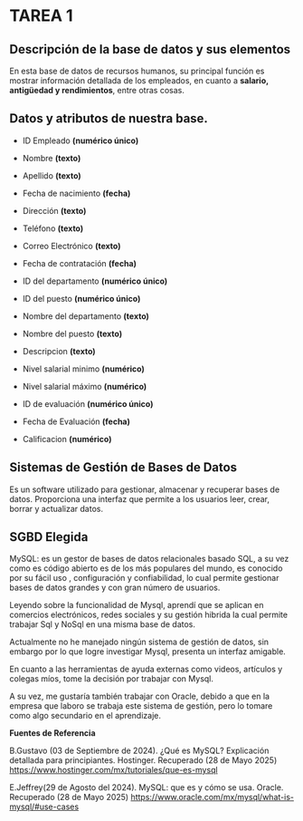 # **TAREA 1**

## Descripción de la base de datos y sus elementos

En esta base de datos de recursos humanos,  su principal función es mostrar información detallada de los empleados, en cuanto a **salario, antigüedad y rendimientos**, entre otras cosas.

## **Datos y atributos de nuestra base.**

- ID Empleado **(numérico único)**

- Nombre **(texto)**

- Apellido **(texto)**

- Fecha de nacimiento **(fecha)**

- Dirección **(texto)**

- Teléfono **(texto)**

- Correo Electrónico **(texto)**

- Fecha de contratación **(fecha)**

- ID del departamento **(numérico único)**

- ID del puesto **(numérico único)**

- Nombre del departamento **(texto)**

- Nombre del puesto **(texto)**
 
- Descripcion **(texto)**

- Nivel salarial minimo **(numérico)**

- Nivel salarial máximo **(numérico)**

- ID de evaluación **(numérico único)**

- Fecha de Evaluación  **(fecha)**

- Calificacion **(numérico)**

## Sistemas de Gestión de Bases de Datos

Es un software utilizado para gestionar, almacenar y recuperar bases de datos. Proporciona una interfaz que permite a los usuarios leer, crear, borrar y actualizar datos.

## SGBD Elegida

MySQL: es un gestor de bases de datos relacionales basado SQL, a su vez como es código abierto es de los más populares del mundo,  es conocido por su fácil uso , configuración y confiabilidad, lo cual permite gestionar bases de datos grandes y con gran número de usuarios.

Leyendo sobre la funcionalidad de Mysql, aprendí que se aplican en comercios electrónicos, redes sociales y su gestión hibrida la cual permite trabajar Sql y NoSql en una misma base de datos.

Actualmente no he manejado ningún sistema de gestión de datos, sin embargo por lo que logre investigar Mysql, presenta un interfaz amigable.

En cuanto a las herramientas de ayuda externas como videos, artículos y colegas míos, tome la decisión por trabajar con Mysql.

A su vez, me gustaría también trabajar con Oracle, debido a que en la empresa  que laboro se trabaja este sistema de gestión, pero lo tomare como algo secundario en el aprendizaje. 

 **Fuentes de Referencia**

 B.Gustavo (03 de Septiembre de 2024). ¿Qué es MySQL? Explicación detallada para principiantes. Hostinger. Recuperado  (28 de Mayo 2025) https://www.hostinger.com/mx/tutoriales/que-es-mysql

 E.Jeffrey(29 de Agosto del 2024). MySQL: que es y cómo se usa. Oracle. Recuperado (28 de Mayo 2025) https://www.oracle.com/mx/mysql/what-is-mysql/#use-cases

